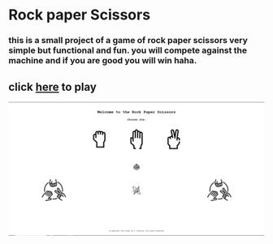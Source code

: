 # Rock paper Scissors

### this is a small project of a game of rock paper scissors very simple but functional and fun. you will compete against the machine and if you are good you will win haha.

## click <a href = "https://pedra-papel-tesoura-js-ten.vercel.app/">here</a> to play

<img src = "/imagens/img pedra papel tesoura.png">
